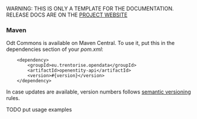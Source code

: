 <p class="jedoc-to-strip">
WARNING: THIS IS ONLY A TEMPLATE FOR THE DOCUMENTATION. <br/>
RELEASE DOCS ARE ON THE <a href="http://opendatatrentino.github.io/openentity-api/" target="_blank">PROJECT WEBSITE</a>
</p>


### Maven

Odt Commons is available on Maven Central. To use it, put this in the dependencies section of your _pom.xml_:

```
    <dependency>
        <groupId>eu.trentorise.opendata</groupId>
        <artifactId>openentity-api</artifactId>
        <version>#{version}</version>
    </dependency>
```
In case updates are available, version numbers follows <a href="http://semver.org/" target="_blank">semantic versioning</a> rules.

TODO put usage examples
